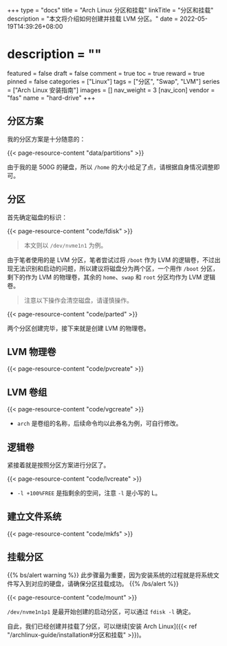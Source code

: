 +++
type = "docs"
title = "Arch Linux 分区和挂载"
linkTitle =  "分区和挂载"
description = "本文将介绍如何创建并挂载 LVM 分区。"
date = 2022-05-19T14:39:26+08:00
# description = ""
featured = false
draft = false
comment = true
toc = true
reward = true
pinned = false
categories = ["Linux"]
tags = ["分区", "Swap", "LVM"]
series = ["Arch Linux 安装指南"]
images = []
nav_weight = 3
[nav_icon]
vendor = "fas"
name = "hard-drive"
+++

## 分区方案

我的分区方案是十分随意的：

{{< page-resource-content "data/partitions" >}}

由于我的是 500G 的硬盘，所以 `/home` 的大小给足了点，请根据自身情况调整即可。

## 分区

首先确定磁盘的标识：

{{< page-resource-content "code/fdisk" >}}

> 本文则以 `/dev/nvme1n1` 为例。

由于笔者使用的是 LVM 分区，笔者尝试过将 `/boot` 作为 LVM 的逻辑卷，不过出现无法识别和启动的问题，所以建议将磁盘分为两个区，一个用作 `/boot` 分区，剩下的作为 LVM 的物理卷，其余的 `home`、`swap` 和 `root` 分区均作为 LVM 逻辑卷。

> 注意以下操作会清空磁盘，请谨慎操作。

{{< page-resource-content "code/parted" >}}

两个分区创建完毕，接下来就是创建 LVM 的物理卷。

## LVM 物理卷

{{< page-resource-content "code/pvcreate" >}}

## LVM 卷组

{{< page-resource-content "code/vgcreate" >}}

- `arch` 是卷组的名称，后续命令均以此券名为例，可自行修改。

## 逻辑卷

紧接着就是按照分区方案进行分区了。

{{< page-resource-content "code/lvcreate" >}}

- `-l +100%FREE` 是指剩余的空间，注意 `-l` 是小写的 L。

## 建立文件系统

{{< page-resource-content "code/mkfs" >}}

## 挂载分区

{{% bs/alert warning %}}
此步骤最为重要，因为安装系统的过程就是将系统文件写入到对应的硬盘，请确保分区挂载成功。
{{% /bs/alert %}}

{{< page-resource-content "code/mount" >}}

`/dev/nvme1n1p1` 是最开始创建的启动分区，可以通过 `fdisk -l` 确定。

自此，我们已经创建并挂载了分区，可以继续[安装 Arch Linux]({{< ref "/archlinux-guide/installation#分区和挂载" >}})。
